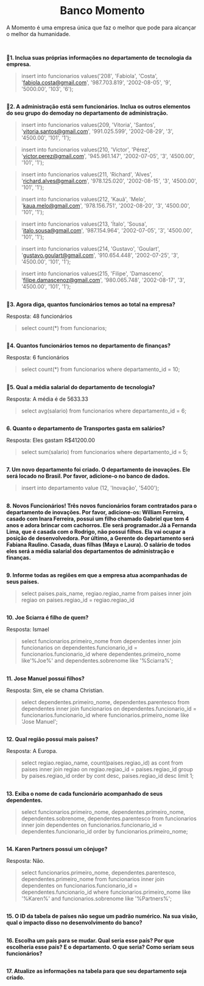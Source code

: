 <h1 align='center'>Banco Momento</h1>
<p>
A Momento é uma empresa única que faz o melhor que pode para alcançar o melhor da humanidade. 
</p><br>


**🔹1. Inclua suas próprias informações no departamento de tecnologia da empresa.**

>insert into funcionarios values('208', 'Fabiola', 'Costa', 'fabiola.costa@gmail.com', '987.703.819', '2002-08-05', '9', '5000.00', '103', '6');


##

**🔹2. A administração está sem funcionários. Inclua os outros elementos do seu grupo do demoday no departamento de administração.**

>insert into funcionarios values(209, 'Vitoria', 'Santos', 'vitoria.santos@gmail.com', '991.025.599', '2002-08-29', '3', '4500.00', '101', '1');

>insert into funcionarios values(210, 'Victor', 'Pérez', 'victor.perez@gmail.com', '945.961.147', '2002-07-05', '3', '4500.00', '101', '1');

>insert into funcionarios values(211, 'Richard', 'Alves', 'richard.alves@gmail.com', '978.125.020', '2002-08-15', '3', '4500.00', '101', '1');

>insert into funcionarios values(212, 'Kauã', 'Melo', 'kaua.melo@gmail.com', '978.156.751', '2002-08-20', '3', '4500.00', '101', '1');

>insert into funcionarios values(213, 'Ítalo', 'Sousa', 'italo.sousa@gmail.com', '987.154.964', '2002-07-05', '3', '4500.00', '101', '1');

>insert into funcionarios values(214, 'Gustavo', 'Goulart', 'gustavo.goulart@gmail.com', '910.654.448', '2002-07-25', '3', '4500.00', '101', '1');

>insert into funcionarios values(215, 'Filipe', 'Damasceno', 'filipe.damascenoz@gmail.com', '980.065.748', '2002-08-17', '3', '4500.00', '101', '1');

##

**🔹3. Agora diga, quantos funcionários temos ao total na empresa?**

Resposta: 48 funcionários

>select count(*) from funcionarios;

##

**🔹4. Quantos funcionários temos no departamento de finanças?**

Resposta: 6 funcionários

>select count(*) from funcionarios where departamento_id = 10;

##

**🔹5. Qual a média salarial do departamento de tecnologia?**

Resposta: A média é de 5633.33

>select avg(salario) from funcionarios where departamento_id = 6;

##

**6. Quanto o departamento de Transportes gasta em salários?**

Resposta: Eles gastam R$41200.00

>select sum(salario) from funcionarios where departamento_id = 5;

##

**7. Um novo departamento foi criado. O departamento de inovações. Ele será locado no Brasil. Por favor, adicione-o no banco de dados.**

>insert into departamento value (12, 'Inovação', '5400'); 

##

**8. Novos Funcionários!
Três novos funcionários foram contratados para o departamento de inovações. Por favor, adicione-os: William Ferreira, casado com Inara Ferreira, possui um filho chamado Gabriel que tem 4 anos e adora brincar com cachorros. Ele será programador.Já a Fernanda Lima, que é casada com o Rodrigo, não possui filhos. Ela vai ocupar a posição de desenvolvedora.  Por último, a Gerente do departamento será Fabiana Raulino. Casada, duas filhas (Maya e Laura). 
O salário de todos eles será a média salarial dos departamentos de administração e finanças.**

##

**9. Informe todas as regiões em que a empresa atua acompanhadas de seus países.**

>select paises.pais_name, regiao.regiao_name from paises 
inner join regiao
on paises.regiao_id = regiao.regiao_id

##

**10. Joe Sciarra é filho de quem?**

Resposta: Ismael
>select funcionarios.primeiro_nome from dependentes inner join funcionarios on dependentes.funcionario_id = funcionarios.funcionario_id where dependentes.primeiro_nome like'%Joe%' and dependentes.sobrenome like '%Sciarra%';

##

**11. Jose Manuel possui filhos?**

Resposta: Sim, ele se chama Christian.

>select dependentes.primeiro_nome, dependentes.parentesco from dependentes inner join funcionarios on dependentes.funcionario_id = funcionarios.funcionario_id where funcionarios.primeiro_nome like 'Jose Manuel';

##

**12. Qual região possui mais países?**

Resposta: A Europa.

>select regiao.regiao_name, count(paises.regiao_id) as cont from paises inner join regiao on regiao.regiao_id = paises.regiao_id group by paises.regiao_id order by cont desc, paises.regiao_id desc limit 1;

##


**13. Exiba o nome de cada funcionário acompanhado de seus dependentes.**

>select funcionarios.primeiro_nome, dependentes.primeiro_nome, dependentes.sobrenome, dependentes.parentesco from funcionarios inner join dependentes on funcionarios.funcionario_id = dependentes.funcionario_id order by funcionarios.primeiro_nome;

##

**14. Karen Partners possui um cônjuge?**

Resposta: Não.

>select funcionarios.primeiro_nome, dependentes.parentesco, dependentes.primeiro_nome  from funcionarios inner join dependentes on funcionarios.funcionario_id = dependentes.funcionario_id where funcionarios.primeiro_nome like '%Karen%' and funcionarios.sobrenome like '%Partners%';

##

**15. O ID da tabela de países não segue um padrão numérico. Na sua visão, qual o impacto disso no desenvolvimento do banco?**

##

**16. Escolha um país para se mudar. Qual seria esse país? Por que escolheria esse país? E o departamento. O que seria? Como seriam seus funcionários?**

##

**17. Atualize as informações na tabela para que seu departamento seja criado.**









